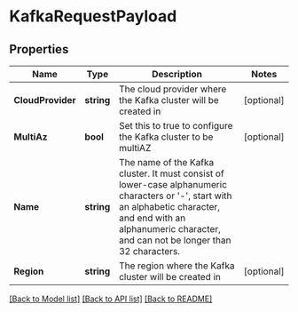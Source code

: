 # KafkaRequestPayload

## Properties

Name | Type | Description | Notes
------------ | ------------- | ------------- | -------------
**CloudProvider** | **string** | The cloud provider where the Kafka cluster will be created in | [optional] 
**MultiAz** | **bool** | Set this to true to configure the Kafka cluster to be multiAZ | [optional] 
**Name** | **string** | The name of the Kafka cluster. It must consist of lower-case alphanumeric characters or &#39;-&#39;, start with an alphabetic character, and end with an alphanumeric character, and can not be longer than 32 characters. | 
**Region** | **string** | The region where the Kafka cluster will be created in | [optional] 

[[Back to Model list]](../README.md#documentation-for-models) [[Back to API list]](../README.md#documentation-for-api-endpoints) [[Back to README]](../README.md)


